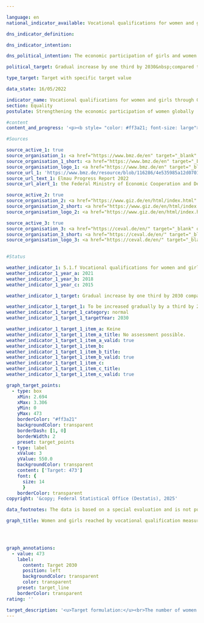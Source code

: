 ```yaml
---

language: en        
national_indicator_available: Vocational qualifications for women and girls through German development cooperation        

dns_indicator_definition:         

dns_indicator_intention:         

dns_political_intention: The economic participation of girls and women in developing and emerging countries is to be increased. To this end, the number of girls and women in developing and emerging countries who obtain vocational qualifications through German development cooperation is to be gradually increased by one third over the period from 2015&nbsp;to 2030. The Federal Government as part of the G7&nbsp;summit is obliged to support girl’s and women’s education since 2015.        

political_target: Gradual increase by one third by 2030&nbsp;compared to 2015&nbsp;as the base year        

type_target: Target with specific target value        

data_state: 16/05/2022        

indicator_name: Vocational qualifications for women and girls through German development cooperation        
section: Equality        
postulate: Strengthening the economic participation of women globally        

#content         
content_and_progress: '<p><b style= "color: #ff3a21; font-size: large">5.1.f Vocational qualifications for women and girls through German development cooperation</b><br><br>The data source for the indicator on the vocational qualification of women and girls through German development cooperation is information provided by the Federal Ministry for Economic Cooperation and Development (BMZ) on development initiatives that were in the implementation phase in the respective reporting year. This includes all short-, medium-, and long-term formal and non-formal vocational training measures in developing and emerging countries. These measures are fully financed through federal and market-based funds.<br><br>Data on this indicator was first collected in 2015&nbsp;on behalf of the BMZ by the Deutsche Gesellschaft für Internationale Zusammenarbeit (GIZ) GmbH and the Centrum für Evaluation (CeVal GmbH). A subsequent data collection took place in 2018. Since 2021, data has been derived every three years from the so-called aggregated results reporting by GIZ and the KfW Development Bank (KfW).<br><br>In 2015, approximately 355,000&nbsp;women and girls were reached through vocational qualification measures, while in 2018&nbsp;the number increased to around 863,000. The high number in 2018&nbsp;was primarily due to cooperation with China. As this cooperation in the education sector has since ended, the number of women and girls reached in 2021&nbsp;was only about 80,000. Compared to 2015&nbsp;–&nbsp;the first year of data collection&nbsp;–&nbsp;this corresponds to just over one fifth of the women and girls who received vocational training as part of German development cooperation in developing and emerging countries.<br><br>The number of women and girls reached does not allow any conclusions to be drawn regarding the success, scope, or quality of the respective development measures. Of the approximately 80,000&nbsp;women and girls reached, an estimated 79.3% were supported through Technical Cooperation (TC) and 20.7% through Financial Cooperation (FC). While figures for TC are collected ex post, data for FC is gathered in advance based on estimates. As a result, overestimations and multiple counting may occur.</p>'                

#Sources        

source_active_1: true
source_organisation_1: <a href="https://www.bmz.de/en" target="_blank" onclick="return confirm_alert('the Federal Ministry of Economic Cooperation and Development', 'En')">Federal Ministry of Economic Cooperation and Development</a>
source_organisation_1_short: <a href="https://www.bmz.de/en" target="_blank" onclick="return confirm_alert('the Federal Ministry of Economic Cooperation and Development', 'En')">Federal Ministry of Economic Cooperation and Development</a>
source_organisation_logo_1: <a href="https://www.bmz.de/en" target="_blank" onclick="return confirm_alert('the Federal Ministry of Economic Cooperation and Development', 'En')"><img src="https://dns-indikatoren.de/public/OrgImgEn/bmz.png" alt="Federal Ministry of Economic Cooperation and Development" title=" Click here to visit the homepage of the organizationFederal Ministry of Economic Cooperation and Development" style="height:60px; width:148px; border:transparent"/></a>
source_url_1: 'https://www.bmz.de/resource/blob/116286/4e535985a12d0701e63b25ca9f4d0fb8/2022-07-01-elmau-progress-report-2022-data.pdf'
source_url_text_1: Elmau Progress Report 2022
source_url_alert_1: the Federal Ministry of Economic Cooperation and Development

source_active_2: true
source_organisation_2: <a href="https://www.giz.de/en/html/index.html" target="_blank" onclick="return confirm_alert('the German Corporation for International Cooperation', 'En')">German Corporation for International Cooperation</a>
source_organisation_2_short: <a href="https://www.giz.de/en/html/index.html" target="_blank" onclick="return confirm_alert('the German Corporation for International Cooperation', 'En')">German Corporation for International Cooperation</a>
source_organisation_logo_2: <a href="https://www.giz.de/en/html/index.html" target="_blank" onclick="return confirm_alert('the German Corporation for International Cooperation', 'En')"><img src="https://dns-indikatoren.de/public/OrgImgEn/giz.png" alt="German Corporation for International Cooperation" title=" Click here to visit the homepage of the organizationGerman Corporation for International Cooperation" style="height:60px; width:148px; border:transparent"/></a>

source_active_3: true
source_organisation_3: <a href="https://ceval.de/en/" target="_blank" onclick="return confirm_alert('the CEval GmbH', 'En')">CEval GmbH</a>
source_organisation_3_short: <a href="https://ceval.de/en/" target="_blank" onclick="return confirm_alert('the CEval GmbH', 'En')">CEval GmbH</a>
source_organisation_logo_3: <a href="https://ceval.de/en/" target="_blank" onclick="return confirm_alert('the CEval GmbH', 'En')"><img src="https://dns-indikatoren.de/public/OrgImgEn/ceval.png" alt="CEval GmbH" title=" Click here to visit the homepage of the organizationCEval GmbH" style="height:60px; width:148px; border:transparent"/></a>
        

#Status        

weather_indicator_1: 5.1.f Vocational qualifications for women and girls through German development cooperation
weather_indicator_1_year_a: 2021
weather_indicator_1_year_b: 2018
weather_indicator_1_year_c: 2015

weather_indicator_1_target: Gradual increase by one third by 2030 compared to 2015 as the base year

weather_indicator_1_target_1: To be increased gradually by a third by 2030 compared to 2015 as the base year
weather_indicator_1_target_1_category: normal
weather_indicator_1_target_1_targetYear: 2030

weather_indicator_1_target_1_item_a: Keine
weather_indicator_1_target_1_item_a_title: No assessment possible.
weather_indicator_1_target_1_item_a_valid: true
weather_indicator_1_target_1_item_b: 
weather_indicator_1_target_1_item_b_title: 
weather_indicator_1_target_1_item_b_valid: true
weather_indicator_1_target_1_item_c: 
weather_indicator_1_target_1_item_c_title: 
weather_indicator_1_target_1_item_c_valid: true        

graph_target_points:
  - type: box
    xMin: 2.694
    xMax: 3.306
    yMin: 0
    yMax: 473
    borderColor: "#ff3a21"
    backgroundColor: transparent
    borderDash: [1, 0]
    borderWidth: 2
    preset: target_points
  - type: label
    xValue: 3
    yValue: 550.0
    backgroundColor: transparent
    content: ['Target: 473']
    font: {
      size: 14
      }
    borderColor: transparent        
copyright: '&copy; Federal Statistical Office (Destatis), 2025'        

data_footnotes: The data is based on a special evaluation and is not publicly available.<br>• The target corresponds to an increase of one third compared to 2015.<br>• The next data update (reporting year 2024) is planned for the course of 2025.<br>• 2021 provisional data.        

graph_title: Women and girls reached by vocational qualification measures through German development assistance        

        


graph_annotations:
  - value: 473
    label:
      content: Target 2030
      position: left
      backgroundColor: transparent
      color: transparent
    preset: target_line
    borderColor: transparent                        
rating: ''        

target_description: '<u>Target formulation:</u><br>The number of women and girls achieved annually through vocational training measures organised by German development cooperation should be increased to 473,000 by 2030 (an increase of one-third compared with the 2015 value).<br><br><u>Assessment:</u><br>The current trend is moving contrary to the target. A conclusive assessment of indicator 5.1.f is not possible. Too few data points.'        
---
```


